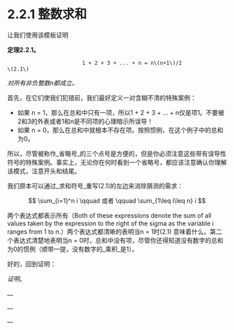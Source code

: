 # 2.2.1 整数求和

让我们使用该模板证明

**定理2.2.1。**

                            1 + 2 + 3 + ... + n = n\(n+1\)/2                                     \(2.1\)

_对所有非负整数n都成立。_

首先，在它们使我们犯错前，我们最好定义一对含糊不清的特殊案例：

* 如果 n = 1，那么在总和中只有一项，所以1 + 2 + 3 + ... + n仅是项1。不要被2和3的外表或者1和n是不同项的心理暗示所误导！
* 如果 n = 0，那么在总和中就根本不存在项。按照惯例，在这个例子中的总和为0。

所以，尽管被称作_省略号_的三个点号是方便的，但是你必须注意这些带有误导性符号的特殊案例。事实上，无论你在何时看到一个省略号，都应该注意确认你理解该模式，注意开头和结尾。

我们原本可以通过_求和符号_重写\(2.1\)的左边来消除猜测的需求：

$$
\sum_{i=1}^n i    \qquad 或者  \qquad \sum_{1\leq i\leq n} i
$$

两个表达式都表示所有（Both of these expressions denote the sum of all values taken by the expression to the right of the sigma as the variable i ranges from 1 to n.）两个表达式都清晰的表明当n = 1时\(2.1\) 意味着什么。第二个表达式清楚地表明当n = 0时，总和中没有项，尽管你还得知道没有数字的总和为0的惯例（顺带一提，没有数字的_乘积_是1）。

好的，回到证明：

_证明_。



\_\_

\_\_



\_\_









